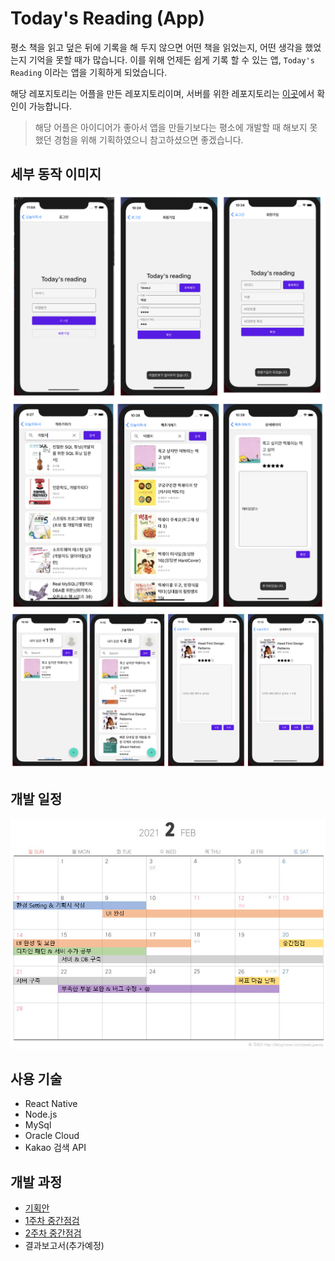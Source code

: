 # Today's Reading (App)

평소 책을 읽고 덮은 뒤에 기록을 해 두지 않으면 어떤 책을 읽었는지, 어떤 생각을 했었는지 기억을 못할 때가 많습니다.
이를 위해 언제든 쉽게 기록 할 수 있는 앱, ```Today's Reading``` 이라는 앱을 기획하게 되었습니다.

해당 레포지토리는 어플을 만든 레포지토리이며, 서버를 위한 레포지토리는 [이곳](https://github.com/HongYeseul/todayzReading-server)에서 확인이 가능합니다.

> 해당 어플은 아이디어가 좋아서 앱을 만들기보다는 평소에 개발할 때 해보지 못했던 경험을 위해 기획하였으니 참고하셨으면 좋겠습니다.

## 세부 동작 이미지
![login](./img/login.png)
![login](./img/BookSearchAdd.png)
![login](./img/MainPage_Modify.png)

## 개발 일정
![login](./img/calender.png)

## 사용 기술
- React Native
- Node.js
- MySql
- Oracle Cloud
- Kakao 검색 API

## 개발 과정
- [기획안](https://velog.io/@yeseul/%ED%94%84%EB%A1%9C%EC%A0%9D%ED%8A%B8-Todays-reading-%EA%B8%B0%ED%9A%8D%EC%95%88)
- [1주차 중간점검](https://velog.io/@yeseul/%ED%94%84%EB%A1%9C%EC%A0%9D%ED%8A%B8-Todays-reading-%EC%A4%91%EA%B0%84%EC%A0%90%EA%B2%801)
- [2주차 중간점검](https://velog.io/@yeseul/%ED%94%84%EB%A1%9C%EC%A0%9D%ED%8A%B8-Todays-reading-%EC%A4%91%EA%B0%84%EC%A0%90%EA%B2%802)
- 결과보고서(추가예정)